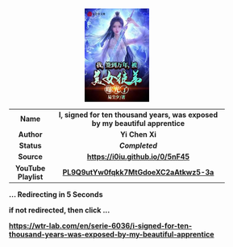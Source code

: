 
<meta charset="UTF-8">
<meta name="viewport" content="width=device-width, initial-scale=1.0">
<meta http-equiv="refresh" content="5;url=https://wtr-lab.com/en/serie-6036/i-signed-for-ten-thousand-years-was-exposed-by-my-beautiful-apprentice">

<div style='margin: auto; width: 85%; padding: 10px;'>

<img src=".image/isfttywebmba.jpg" style='display: block; margin: auto; width: 30%;'>

| | |
| :---: | :---: |
| **Name** | **I, signed for ten thousand years, was exposed by my beautiful apprentice** |
| **Author** | **Yi Chen Xi** |
| **Status** | ***Completed*** |
| **Source** | **https://i0iu.github.io/0/5nF45** |
| **YouTube Playlist** | [**PL9Q9utYw0fqkk7MtGdoeXC2aAtkwz5-3a**](https://www.youtube.com/playlist?list=PL9Q9utYw0fqkk7MtGdoeXC2aAtkwz5-3a) |

**... Redirecting in 5 Seconds**

**if not redirected, then click ...**

**https://wtr-lab.com/en/serie-6036/i-signed-for-ten-thousand-years-was-exposed-by-my-beautiful-apprentice**

</div>
